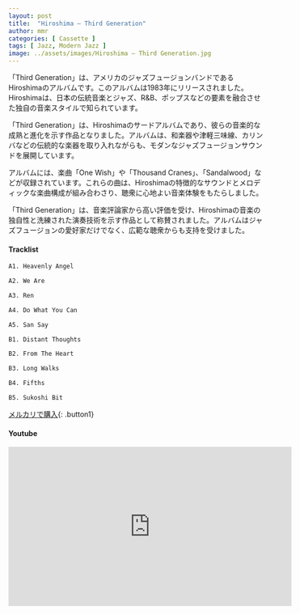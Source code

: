 ```yaml
---
layout: post
title:  "Hiroshima – Third Generation"
author: mmr
categories: [ Cassette ]
tags: [ Jazz, Modern Jazz ]
image: ../assets/images/Hiroshima – Third Generation.jpg
---
```


「Third Generation」は、アメリカのジャズフュージョンバンドであるHiroshimaのアルバムです。このアルバムは1983年にリリースされました。Hiroshimaは、日本の伝統音楽とジャズ、R&B、ポップスなどの要素を融合させた独自の音楽スタイルで知られています。

「Third Generation」は、Hiroshimaのサードアルバムであり、彼らの音楽的な成熟と進化を示す作品となりました。アルバムは、和楽器や津軽三味線、カリンバなどの伝統的な楽器を取り入れながらも、モダンなジャズフュージョンサウンドを展開しています。

アルバムには、楽曲「One Wish」や「Thousand Cranes」、「Sandalwood」などが収録されています。これらの曲は、Hiroshimaの特徴的なサウンドとメロディックな楽曲構成が組み合わさり、聴衆に心地よい音楽体験をもたらしました。

「Third Generation」は、音楽評論家から高い評価を受け、Hiroshimaの音楽の独自性と洗練された演奏技術を示す作品として称賛されました。アルバムはジャズフュージョンの愛好家だけでなく、広範な聴衆からも支持を受けました。

#### Tracklist
```md
A1. Heavenly Angel

A2. We Are

A3. Ren

A4. Do What You Can

A5. San Say

B1. Distant Thoughts

B2. From The Heart

B3. Long Walks

B4. Fifths

B5. Sukoshi Bit
```

[メルカリで購入](https://jp.mercari.com/item/m62115426122?afid=6142608987){: .button1}

#### Youtube
<iframe width="560" height="315" src="https://www.youtube.com/embed/uoqer1oN01s?si=Q0LxHA2LDHTj6stt" title="YouTube video player" frameborder="0" allow="accelerometer; autoplay; clipboard-write; encrypted-media; gyroscope; picture-in-picture; web-share" referrerpolicy="strict-origin-when-cross-origin" allowfullscreen></iframe>